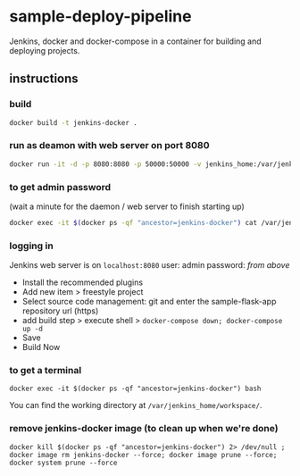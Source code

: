 # sample-deploy-pipeline

Jenkins, docker and docker-compose in a container for building and deploying projects.

## instructions

### build

```bash
docker build -t jenkins-docker .
```

### run as deamon with web server on port 8080

```bash
docker run -it -d -p 8080:8080 -p 50000:50000 -v jenkins_home:/var/jenkins_home -v /var/run/docker.sock:/var/run/docker.sock --restart unless-stopped jenkins-docker
```

### to get admin password

(wait a minute for the daemon / web server to finish starting up)

```bash
docker exec -it $(docker ps -qf "ancestor=jenkins-docker") cat /var/jenkins_home/secrets/initialAdminPassword
```

### logging in

Jenkins web server is on `localhost:8080` user: admin password: _from above_

- Install the recommended plugins
- Add new item > freestyle project
- Select source code management: git and enter the sample-flask-app repository url (https)
- add build step > execute shell > `docker-compose down; docker-compose up -d`
- Save
- Build Now

### to get a terminal
```
docker exec -it $(docker ps -qf "ancestor=jenkins-docker") bash 
```

You can find the working directory at `/var/jenkins_home/workspace/`.

### remove jenkins-docker image (to clean up when we're done)

```
docker kill $(docker ps -qf "ancestor=jenkins-docker") 2> /dev/null ; docker image rm jenkins-docker --force; docker image prune --force; docker system prune --force
```

